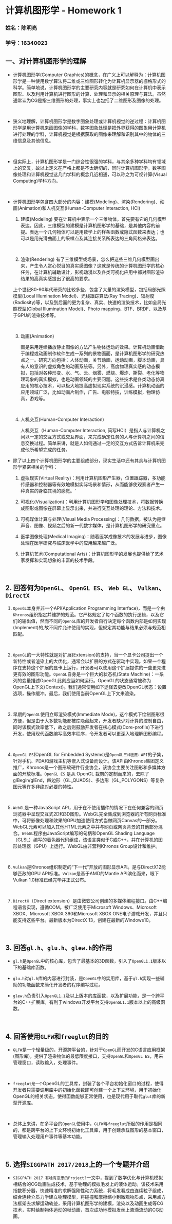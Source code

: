 # 计算机图形学 - Homework 1

### 姓名：陈明亮

### 学号：16340023




## 一、对计算机图形学的理解
* 计算机图形学(Computer Graphics)的概念，在广义上可以解释为：计算机图形学是一种使用数学算法将二维或三维图形转化为计算机显示器的栅格形式的科学。简单地说，计算机图形学的主要研究内容就是研究如何在计算机中表示图形、以及利用计算机进行图形的计算、处理和显示的相关原理与算法。虽然通常认为CG是指三维图形的处理，事实上也包括了二维图形及图像的处理。

  ​

* 狭义地理解，计算机图形学是数字图象处理或计算机视觉的逆过程：计算机图形学是用计算机来画图像的学科，数字图象处理是把外界获得的图象用计算机进行处理的学科，计算机视觉是根据获取的图像来理解和识别其中的物体的三维信息及其他信息。

  ​

* 但实际上，计算机图形学是一门综合性很强的学科，与其余多种学科均有领域上的交叉，故以上定义在严格上都是不太确切的，同时计算机图形学，数字图像处理和计算机视觉这几门学科的概念几近相通，可以称之为可视计算(Visual Computing)学科方向。

  ​

* 计算机图形学包含四大部分的内容：建模(Modeling)、渲染(Rendering)、动画(Animation)和人机交互(Human-Computer Interaction, HCI)
  1. 建模(Modeling)
    要在计算机中表示一个三维物体，首先要有它的几何模型表达。因此，三维模型的建模是计算机图形学的基础，是其他内容的前提。表达一个几何物体可以是用数学上的样条函数或隐式函数来表达；也可以是用光滑曲面上的采样点及其连接关系所表达的三角网格来表达。

    ​

  2. 渲染(Rendering)
    有了三维模型或场景，怎么把这些三维几何模型画出来，产生令人赏心悦目的真实感图像？这就是传统的计算机图形学的核心任务，在计算机辅助设计，影视动漫以及各类可视化应用中都对图形渲染结果的高真实感提出了很高的要求。

    上个世纪80-90年代研究的比较多些，包含了大量的渲染模型，包括局部光照模型(Local Illumination Model)、光线跟踪算法(Ray Tracing)、辐射度(Radiosity)等，以及到后面的更为复杂、真实、快速的渲染技术，比如全局光照模型(Global Illumination Model)、Photo mapping、BTF、BRDF、以及基于GPU的渲染技术等。

    ​

  3. 动画(Animation)

     画是采用连续播放静止图像的方法产生物体运动的效果。计算机动画借助于编程或动画制作软件生成一系列的景物画面，是计算机图形学的研究热点之一。研究方向包括：人体动画，关节动画，运动动画，脚本动画，具有人的意识的虚拟角色的动画系统等。另外，高度物理真实感的动态模拟，包括对各种形变、水、气、云、烟雾、燃烧、爆炸、撕裂、老化等物理现象的真实模拟，也是动画领域的主要问题。这些技术是各类动态仿真应用的核心技术，可以极大地提高虚拟现实系统的沉浸感。计算机动画的应用领域广泛，比如动画片制作，广告、电影特技，训练模拟，物理仿真，游戏等。

     ​

  4. 人机交互(Human-Computer Interaction)

     人机交互（Human-Computer Interaction, 简写HCI）是指人与计算机之间以一定的交互方式或交互界面，来完成确定任务的人与计算机之间的信息交换过程。简单来讲，就是人如何通过一定的交互方式告诉计算机来完成他所希望完成的任务。




* 除了以上四个计算机图形学的主要组成部分，现实生活中还有其余与计算机图形学紧密相关的学科：
  1. 虚拟现实(Virtual Reality)：利用计算机图形产生器，位置跟踪器，多功能传感器和控制器等有效地模拟实际场景和情形，从而能够使观察者产生一种真实的身临其境的感觉。‘

  2. 可视化(Visualization)：利用计算机图形学和图像处理技术，将数据转换成图形或图像在屏幕上显示出来，并进行交互处理的理论、方法和技术。

  3. 可视媒体计算与处理(Visual Media Processing)：几何数据，被认为是继声音、图像、视频之后的新一代数字媒体，是计算机图形学的研究重点。

  4. 医学图像处理(Medical Imaging)：随着医学成像技术的发展与进步，图像处理在医学研究与临床医学中的应用越来越广泛。

  5. 计算机艺术(Computational Arts)：计算机图形学的发展也提供给了艺术家发挥和实现想象的丰富的技术手段。

     ​



## 2. 回答何为`OpenGL`、 `OpenGL ES`、 `Web GL`、 `Vulkan`、 `DirectX`

1. `OpenGL`本身并非一个API(Application Programming Interface)，而是一个由`Khronos`组织指定并维护的规范。它严格规定了每个函数的执行逻辑，以及它们的输出值，然而不同的`OpenGL`库的开发者自行决定每个函数内部是如何实现(Implement)的,故不同库允许使用的实现，但规定其功能与结果必须与规范相匹配。

   ​

2. `OpenGL`的一大特性就是对扩展(Extension)的支持，当一个显卡公司提出一个新特性或者渲染上的大优化，通常会以扩展的方式在驱动中实现。如果一个程序在支持这个扩展的显卡上运行，开发者可以使用这个扩展提供的一些更先进更有效的图形功能。`OpenGL`自身是一个巨大的状态机(State Machine)：一系列的变量描述OpenGL此刻应当如何运行。OpenGL的状态通常被称为OpenGL上下文(Context)。我们通常使用如下途径去更改OpenGL状态：设置选项，操作缓冲。最后，我们使用当前OpenGL上下文来渲染。

   ​

3. 早期的`OpenGL`使用立即渲染模式(Immediate Mode)，这个模式下绘制图形很方便，但是由于大多数功能都被库隐藏起来，开发者缺少对计算的控制自由，同时该模式效率低下，故之后则鼓励开发者在核心模式(Core-profile)下进行开发，使用现代函数编写高效率程序，令开发者可以更深入地理解图形编程。

   ​

4. `OpenGL ES`(OpenGL for Embedded Systems)是`OpenGL三维图形 API`的子集，针对手机、PDA和游戏主机等嵌入式设备而设计。该API由Khronos集团定义推广，Khronos是一个图形软硬件行业协会，该协会主要关注图形和多媒体方面的开放标准。`OpenGL ES` 是从 OpenGL 裁剪的定制而来的，去除了glBegin/glEnd，四边形（GL_QUADS）、多边形（GL_POLYGONS）等复杂图元等许多非绝对必要的特性。

  ​

5. `WebGL`是一种JavaScript API，用于在不使用插件的情况下在任何兼容的网页浏览器中呈现交互式2D和3D图形。WebGL完全集成到浏览器的所有网页标准中，可将影像处理和效果的GPU加速使用方式当做网页Canvas的一部分。WebGL元素可以加入其他HTML元素之中并与网页或网页背景的其他部分混合。`WebGL`程序由JavaScript编写的句柄和OpenGL Shading Language（GLSL）编写的着色器代码组成，该语言类似于C或C++，并在计算机的图形处理器（GPU）上运行。WebGL由非营利Khronos Group设计和维护。

   ​

6. `Vulkan`是Khronos组织制定的“下一代”开放的图形显示API。是与DirectX12能够匹敌的GPU API标准。`Vulkan`是基于AMD的Mantle API演化而来，眼下Vulkan 1.0标准已经完毕并正式公布。

   ​

7. `DirectX`（Direct extension）是由微软公司创建的多媒体编程接口。由C++编程语言实现，遵循COM。被广泛使用于Microsoft Windows、Microsoft XBOX、Microsoft XBOX 360和Microsoft XBOX ONE电子游戏开发，并且只能支持这些平台。最新版本为DirectX 13，创建在最新的Windows10。

   ​


## 3. 回答`gl.h`、`glu.h`、`glew.h`的作用

* `gl.h`是`OpenGL`中的核心库，包含了最基本的3D函数，引入了`OpenGL1.1`版本以下的基础库函数。

* `glu.h`对`gl.h`库的内容进行封装，是`OpenGL`中的实用库，基于`gl.h`实现一些辅助的功能函数来简化开发者的程序编写过程。

* `glew.h`负责引入`OpenGL1.1`及以上版本的库函数，以及扩展功能，是一个跨平台的C++扩展库，有利于windows开发平台支持`OpenGL1.1`版本以上的高级函数。

  ​



## 4. 回答使用`GLFW`和`freeglut`的目的

* `GLFW`是一个轻量级的，开源跨平台的，针对于`OpenGL`而开发的C语言应用框架(图形库)，提供了渲染物体的最低限度接口，支持`OpenGL`和`OpenGL ES`，用来管理窗口，读取输入，处理事件。

  ​

* `freeglut是一个`OpenGL的工具库，封装了各个平台初始化窗口的过程，使得开发者只需要调用库中的初始化函数即可创建一个上下文环境，用于初始化OpenGL的相关状态，使得函数能够正常使用，也是现代用于取代`glut`库的新型开源库。

  ​

* 总体上来讲，在多平台的`OpenGL`使用中，`GLFW`与`freeglut`所起的作用是相同的，都是跨平台的上下文环境初始化工具库，用于创建承载图形的基本窗口，管理输入处理用户事件等基本功能。

  ​

## 5. 选择`SIGGPATH 2017/2018`上的一个专题并介绍

* `SIGGPATH 2017 有啥有意思的Project?`一文中，提到了数学优化与计算机模拟相结合的CG动画生成技术，基于物理的模拟毛发上的液体运动。该技术采用指数积分器，快速精准的求解强刚性动力系统，将毛发看成由连续粒子组成，结合连续介质力学建立物理模型，将碰撞和摩擦缩小到微观物质点，采用点方法框架去求解运动轨迹，采用计算机图形学的建模，渲染以及动画生成等CG技术，实时绘制物体运动的帧动画，首次成功地模拟发丝上液滴流动的CG动画。
